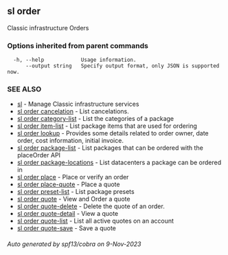 ## sl order

Classic infrastructure Orders

### Options inherited from parent commands

```
  -h, --help            Usage information.
      --output string   Specify output format, only JSON is supported now.
```

### SEE ALSO

* [sl](sl.md)	 - Manage Classic infrastructure services
* [sl order cancelation](sl_order_cancelation.md)	 - List cancelations.
* [sl order category-list](sl_order_category-list.md)	 - List the categories of a package
* [sl order item-list](sl_order_item-list.md)	 - List package items that are used for ordering
* [sl order lookup](sl_order_lookup.md)	 - Provides some details related to order owner, date order, cost information, initial invoice.
* [sl order package-list](sl_order_package-list.md)	 - List packages that can be ordered with the placeOrder API
* [sl order package-locations](sl_order_package-locations.md)	 - List datacenters a package can be ordered in
* [sl order place](sl_order_place.md)	 - Place or verify an order
* [sl order place-quote](sl_order_place-quote.md)	 - Place a quote
* [sl order preset-list](sl_order_preset-list.md)	 - List package presets
* [sl order quote](sl_order_quote.md)	 - View and Order a quote
* [sl order quote-delete](sl_order_quote-delete.md)	 - Delete the quote of an order.
* [sl order quote-detail](sl_order_quote-detail.md)	 - View a quote
* [sl order quote-list](sl_order_quote-list.md)	 - List all active quotes on an account
* [sl order quote-save](sl_order_quote-save.md)	 - Save a quote

###### Auto generated by spf13/cobra on 9-Nov-2023
